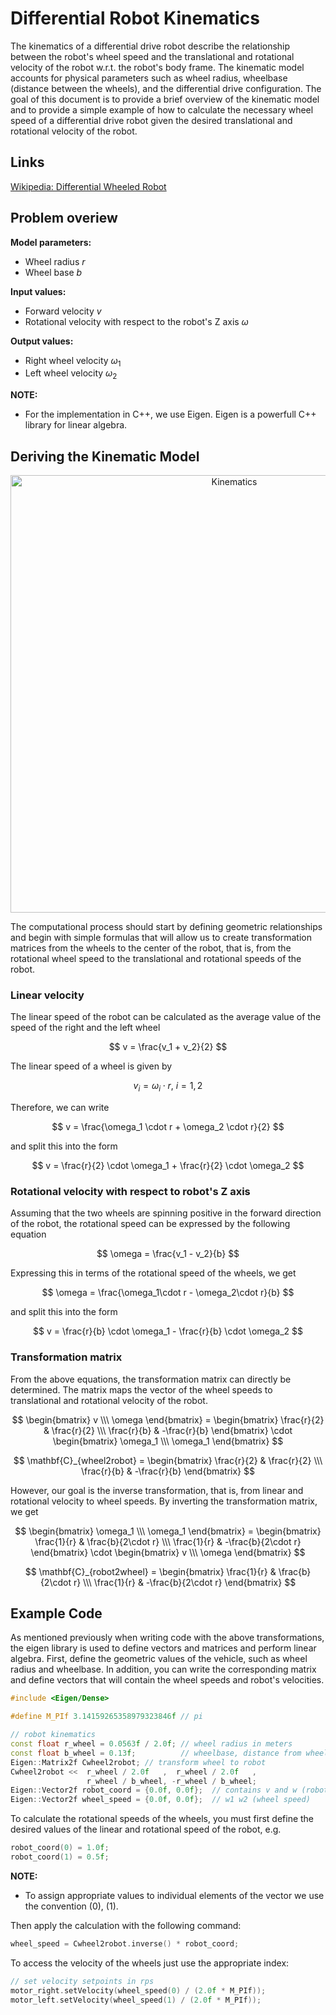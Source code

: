<!-- link list, last updated 16.02.2024 -->
[0]: https://en.wikipedia.org/wiki/Differentiab_wheeled_robot

# Differential Robot Kinematics

The kinematics of a differential drive robot describe the relationship between the robot's wheel speed and the translational and rotational velocity of the robot w.r.t. the robot's body frame. The kinematic model accounts for physical parameters such as wheel radius, wheelbase (distance between the wheels), and the differential drive configuration. The goal of this document is to provide a brief overview of the kinematic model and to provide a simple example of how to calculate the necessary wheel speed of a differential drive robot given the desired translational and rotational velocity of the robot.

## Links

[Wikipedia: Differential Wheeled Robot][0]

## Problem overiew

**Model parameters:**
- Wheel radius $r$
- Wheel base $b$

**Input values:**
- Forward velocity $v$ 
- Rotational velocity with respect to the robot's Z axis $\omega$ 

**Output values:**
- Right wheel velocity $\omega_1$ 
- Left wheel velocity $\omega_2$ 

**NOTE:** 
- For the implementation in C++, we use Eigen. Eigen is a powerfull C++ library for linear algebra.

## Deriving the Kinematic Model

<p align="center">
    <img src="../images/kinematics.png" alt="Kinematics" width="700"/>
</p>

The computational process should start by defining geometric relationships and begin with simple formulas that will allow us to create transformation matrices from the wheels to the center of the robot, that is, from the rotational wheel speed to the translational and rotational speeds of the robot.

### Linear velocity

The linear speed of the robot can be calculated as the average value of the speed of the right and the left wheel

$$
v = \frac{v_1 + v_2}{2}
$$

The linear speed of a wheel is given by

$$
v_i = \omega_i \cdot r,\ i = 1, 2
$$

Therefore, we can write

$$
v = \frac{\omega_1 \cdot r + \omega_2 \cdot r}{2}
$$

and split this into the form

$$
v = \frac{r}{2} \cdot \omega_1 + \frac{r}{2} \cdot \omega_2
$$

### Rotational velocity with respect to robot's Z axis

Assuming that the two wheels are spinning positive in the forward direction of the robot, the rotational speed can be expressed by the following equation

$$
\omega = \frac{v_1 - v_2}{b}
$$

Expressing this in terms of the rotational speed of the wheels, we get

$$
\omega = \frac{\omega_1\cdot r - \omega_2\cdot r}{b}
$$

and split this into the form

$$
v = \frac{r}{b} \cdot \omega_1 - \frac{r}{b} \cdot \omega_2
$$

### Transformation matrix

From the above equations, the transformation matrix can directly be determined. The matrix maps the vector of the wheel speeds to translational and rotational velocity of the robot.

$$
\begin{bmatrix}
v \\\
\omega
\end{bmatrix} =
\begin{bmatrix}
\frac{r}{2} & \frac{r}{2} \\\
\frac{r}{b} & -\frac{r}{b}
\end{bmatrix}
\cdot
\begin{bmatrix}
\omega_1 \\\
\omega_1
\end{bmatrix}
$$

$$
\mathbf{C}_{wheel2robot} =
\begin{bmatrix}
\frac{r}{2} & \frac{r}{2} \\\
\frac{r}{b} & -\frac{r}{b}
\end{bmatrix}
$$

However, our goal is the inverse transformation, that is, from linear and rotational velocity to wheel speeds. By inverting the transformation matrix, we get

$$
\begin{bmatrix}
\omega_1 \\\
\omega_1
\end{bmatrix} = 
\begin{bmatrix}
\frac{1}{r} & \frac{b}{2\cdot r} \\\
\frac{1}{r} & -\frac{b}{2\cdot r}
\end{bmatrix}
\cdot
\begin{bmatrix}
v \\\
\omega
\end{bmatrix}
$$

$$
\mathbf{C}_{robot2wheel} =
\begin{bmatrix}
\frac{1}{r} & \frac{b}{2\cdot r} \\\
\frac{1}{r} & -\frac{b}{2\cdot r}
\end{bmatrix}
$$

## Example Code

As mentioned previously when writing code with the above transformations, the eigen library is used to define vectors and matrices and perform linear algebra. First, define the geometric values of the vehicle, such as wheel radius and wheelbase. In addition, you can write the corresponding matrix and define vectors that will contain the wheel speeds and robot's velocities.

```cpp
#include <Eigen/Dense>

#define M_PIf 3.14159265358979323846f // pi
```

```cpp
// robot kinematics
const float r_wheel = 0.0563f / 2.0f; // wheel radius in meters
const float b_wheel = 0.13f;          // wheelbase, distance from wheel to wheel in meters
Eigen::Matrix2f Cwheel2robot; // transform wheel to robot
Cwheel2robot <<  r_wheel / 2.0f   ,  r_wheel / 2.0f   ,
                 r_wheel / b_wheel, -r_wheel / b_wheel;
Eigen::Vector2f robot_coord = {0.0f, 0.0f};  // contains v and w (robot translational and rotational velocity)
Eigen::Vector2f wheel_speed = {0.0f, 0.0f};  // w1 w2 (wheel speed)
```

To calculate the rotational speeds of the wheels, you must first define the desired values of the linear and rotational speed of the robot, e.g.

```cpp
robot_coord(0) = 1.0f;
robot_coord(1) = 0.5f;
```

**NOTE:** 
- To assign appropriate values to individual elements of the vector we use the convention (0), (1).

Then apply the calculation with the following command:

```cpp
wheel_speed = Cwheel2robot.inverse() * robot_coord;
```

To access the velocity of the wheels just use the appropriate index:

```cpp
// set velocity setpoints in rps
motor_right.setVelocity(wheel_speed(0) / (2.0f * M_PIf));
motor_left.setVelocity(wheel_speed(1) / (2.0f * M_PIf));
```
